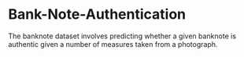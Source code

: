 # Bank-Note-Authentication
The banknote dataset involves predicting whether a given banknote is authentic given a number of measures taken from a photograph.

